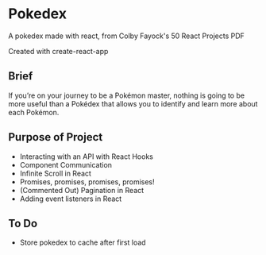 # Pokedex

A pokedex made with react, from Colby Fayock's 50 React Projects PDF

Created with create-react-app

## Brief

If you’re on your journey to be a Pokémon master, nothing is going to be more useful than a Pokédex that allows you to identify and learn more about each Pokémon.

## Purpose of Project

- Interacting with an API with React Hooks
- Component Communication
- Infinite Scroll in React
- Promises, promises, promises, promises!
- (Commented Out) Pagination in React
- Adding event listeners in React

## To Do

- Store pokedex to cache after first load
